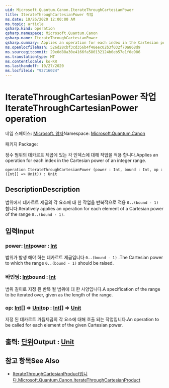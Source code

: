 ```yaml
---
uid: Microsoft.Quantum.Canon.IterateThroughCartesianPower
title: IterateThroughCartesianPower 작업
ms.date: 10/26/2020 12:00:00 AM
ms.topic: article
qsharp.kind: operation
qsharp.namespace: Microsoft.Quantum.Canon
qsharp.name: IterateThroughCartesianPower
qsharp.summary: Applies an operation for each index in the Cartesian power of an integer range.
ms.openlocfilehash: 526d28cbf3cd356b4f48eec02b3f032f70a868d9
ms.sourcegitcommit: 29e0d88a30e4166fa580132124b0eb57e1f0e986
ms.translationtype: MT
ms.contentlocale: ko-KR
ms.lasthandoff: 10/27/2020
ms.locfileid: "92716024"
---
```

# <a name="iteratethroughcartesianpower-operation"></a><span data-ttu-id="c211e-102">IterateThroughCartesianPower 작업</span><span class="sxs-lookup"><span data-stu-id="c211e-102">IterateThroughCartesianPower operation</span></span>

<span data-ttu-id="c211e-103">네임 스페이스: [Microsoft. 양자](xref:Microsoft.Quantum.Canon)</span><span class="sxs-lookup"><span data-stu-id="c211e-103">Namespace: [Microsoft.Quantum.Canon](xref:Microsoft.Quantum.Canon)</span></span>

<span data-ttu-id="c211e-104">패키지 [](https://nuget.org/packages/)</span><span class="sxs-lookup"><span data-stu-id="c211e-104">Package: [](https://nuget.org/packages/)</span></span>


<span data-ttu-id="c211e-105">정수 범위의 데카르트 제곱에 있는 각 인덱스에 대해 작업을 적용 합니다.</span><span class="sxs-lookup"><span data-stu-id="c211e-105">Applies an operation for each index in the Cartesian power of an integer range.</span></span>

```qsharp
operation IterateThroughCartesianPower (power : Int, bound : Int, op : (Int[] => Unit)) : Unit
```


## <a name="description"></a><span data-ttu-id="c211e-106">Description</span><span class="sxs-lookup"><span data-stu-id="c211e-106">Description</span></span>

<span data-ttu-id="c211e-107">범위에서 데카르트 제곱의 각 요소에 대 한 작업을 반복적으로 적용 `0..(bound - 1)` 합니다.</span><span class="sxs-lookup"><span data-stu-id="c211e-107">Iteratively applies an operation for each element of a Cartesian power of the range `0..(bound - 1)`.</span></span>

## <a name="input"></a><span data-ttu-id="c211e-108">입력</span><span class="sxs-lookup"><span data-stu-id="c211e-108">Input</span></span>

### <a name="power--int"></a><span data-ttu-id="c211e-109">power: [Int](xref:microsoft.quantum.lang-ref.int)</span><span class="sxs-lookup"><span data-stu-id="c211e-109">power : [Int](xref:microsoft.quantum.lang-ref.int)</span></span>

<span data-ttu-id="c211e-110">범위가 발생 해야 하는 데카르트 제곱입니다 `0..(bound - 1)` .</span><span class="sxs-lookup"><span data-stu-id="c211e-110">The Cartesian power to which the range `0..(bound - 1)` should be raised.</span></span>


### <a name="bound--int"></a><span data-ttu-id="c211e-111">바인딩: [Int](xref:microsoft.quantum.lang-ref.int)</span><span class="sxs-lookup"><span data-stu-id="c211e-111">bound : [Int](xref:microsoft.quantum.lang-ref.int)</span></span>

<span data-ttu-id="c211e-112">범위 길이로 지정 된 반복 될 범위에 대 한 사양입니다.</span><span class="sxs-lookup"><span data-stu-id="c211e-112">A specification of the range to be iterated over, given as the length of the range.</span></span>


### <a name="op--int--unit"></a><span data-ttu-id="c211e-113">op: [Int](xref:microsoft.quantum.lang-ref.int)[] => [Unit](xref:microsoft.quantum.lang-ref.unit)</span><span class="sxs-lookup"><span data-stu-id="c211e-113">op : [Int](xref:microsoft.quantum.lang-ref.int)[] => [Unit](xref:microsoft.quantum.lang-ref.unit)</span></span> 

<span data-ttu-id="c211e-114">지정 된 데카르트 거듭제곱의 각 요소에 대해 호출 되는 작업입니다.</span><span class="sxs-lookup"><span data-stu-id="c211e-114">An operation to be called for each element of the given Cartesian power.</span></span>



## <a name="output--unit"></a><span data-ttu-id="c211e-115">출력: [단위](xref:microsoft.quantum.lang-ref.unit)</span><span class="sxs-lookup"><span data-stu-id="c211e-115">Output : [Unit](xref:microsoft.quantum.lang-ref.unit)</span></span>



## <a name="see-also"></a><span data-ttu-id="c211e-116">참고 항목</span><span class="sxs-lookup"><span data-stu-id="c211e-116">See Also</span></span>

- [<span data-ttu-id="c211e-117">IterateThroughCartesianProduct입니다.</span><span class="sxs-lookup"><span data-stu-id="c211e-117">Microsoft.Quantum.Canon.IterateThroughCartesianProduct</span></span>](xref:Microsoft.Quantum.Canon.IterateThroughCartesianProduct)